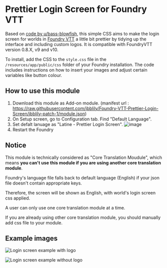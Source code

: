 # Prettier Login Screen for Foundry VTT
Based on [code by u/bass-blowfish](https://www.reddit.com/r/FoundryVTT/comments/nmbq55/version_2_more_user_friendly_login_screen/), this simple CSS aims to make the login screen for worlds in [Foundry VTT](https://www.foundryvtt.com/) a little bit prettier by tidying up the interface and including custom logos. It is compatible with FoundryVTT version 0.8.X, v9 and v10.

To install, add the CSS to the `style.css` file in the `/resources/app/public/css` folder of your Foundry installation. The code includes instructions on how to insert your images and adjust certain variables like button colour.

## How to use this module
1. Download this module as Add-on module. (manifest url : https://raw.githubusercontent.com/jbblily/Foundry-VTT-Prettier-Login-Screen/jbblily-patch-1/module.json)
2. On Setup screen, go to Configuration tab. Find "Default Language".
3. Set defalt lanuage as "Latine - Prettier Login Screen". 
![image](https://user-images.githubusercontent.com/18694887/155840581-859ce741-cd48-490e-9fcd-9173b4aeca59.png)
4. Restart the Foundry

## Notice
This module is technically considered as "Core Translation Moudule", which means **you can't use this module if you are using another core translation module**.

Foundry's language file falls back to default language (English) if your json file doesn't contain appropriate keys. 

Therefore, the screen will be shown as English, with world's login screen css applied.

A user can only use one core translation module at a time. 

If you are already using other core translation module, you should manually add css file to your module.


## Example images
![Login screen example with logo](https://user-images.githubusercontent.com/18694887/155850580-f714742a-2a68-4a15-94f9-dcfbe62bf208.png)

![Login screen example without logo](https://static.dnd.theepicsnowwolf.com/naoulan/foundry/css_example_with_world_title.jpg)
